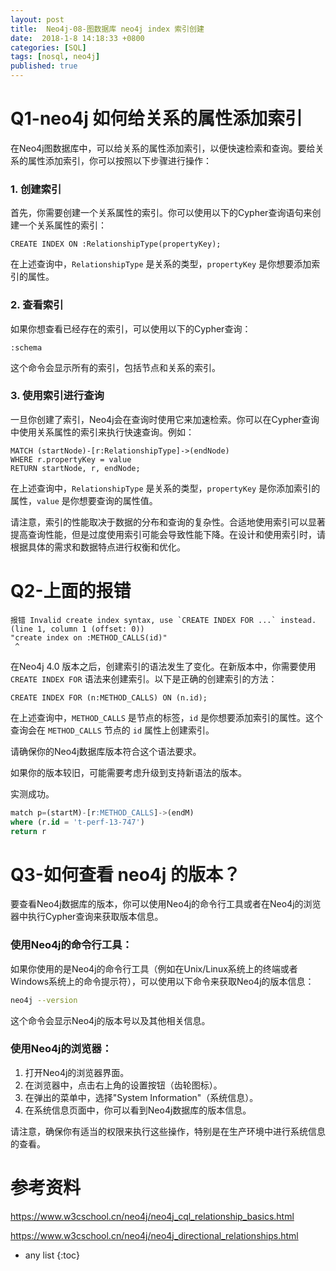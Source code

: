 ```yaml
---
layout: post
title:  Neo4j-08-图数据库 neo4j index 索引创建
date:  2018-1-8 14:18:33 +0800
categories: [SQL]
tags: [nosql, neo4j]
published: true
---
```


# Q1-neo4j 如何给关系的属性添加索引

在Neo4j图数据库中，可以给关系的属性添加索引，以便快速检索和查询。要给关系的属性添加索引，你可以按照以下步骤进行操作：

### 1. 创建索引
首先，你需要创建一个关系属性的索引。你可以使用以下的Cypher查询语句来创建一个关系属性的索引：

```cypher
CREATE INDEX ON :RelationshipType(propertyKey);
```

在上述查询中，`RelationshipType` 是关系的类型，`propertyKey` 是你想要添加索引的属性。

### 2. 查看索引
如果你想查看已经存在的索引，可以使用以下的Cypher查询：

```cypher
:schema
```

这个命令会显示所有的索引，包括节点和关系的索引。

### 3. 使用索引进行查询
一旦你创建了索引，Neo4j会在查询时使用它来加速检索。你可以在Cypher查询中使用关系属性的索引来执行快速查询。例如：

```cypher
MATCH (startNode)-[r:RelationshipType]->(endNode)
WHERE r.propertyKey = value
RETURN startNode, r, endNode;
```

在上述查询中，`RelationshipType` 是关系的类型，`propertyKey` 是你添加索引的属性，`value` 是你想要查询的属性值。

请注意，索引的性能取决于数据的分布和查询的复杂性。合适地使用索引可以显著提高查询性能，但是过度使用索引可能会导致性能下降。在设计和使用索引时，请根据具体的需求和数据特点进行权衡和优化。

# Q2-上面的报错

```
报错 Invalid create index syntax, use `CREATE INDEX FOR ...` instead. (line 1, column 1 (offset: 0))
"create index on :METHOD_CALLS(id)"
 ^
```

在Neo4j 4.0 版本之后，创建索引的语法发生了变化。在新版本中，你需要使用 `CREATE INDEX FOR` 语法来创建索引。以下是正确的创建索引的方法：

```cypher
CREATE INDEX FOR (n:METHOD_CALLS) ON (n.id);
```

在上述查询中，`METHOD_CALLS` 是节点的标签，`id` 是你想要添加索引的属性。这个查询会在 `METHOD_CALLS` 节点的 `id` 属性上创建索引。

请确保你的Neo4j数据库版本符合这个语法要求。

如果你的版本较旧，可能需要考虑升级到支持新语法的版本。

实测成功。

```sql
match p=(startM)-[r:METHOD_CALLS]->(endM) 
where (r.id = 't-perf-13-747') 
return r
```

# Q3-如何查看 neo4j 的版本？

要查看Neo4j数据库的版本，你可以使用Neo4j的命令行工具或者在Neo4j的浏览器中执行Cypher查询来获取版本信息。

### 使用Neo4j的命令行工具：

如果你使用的是Neo4j的命令行工具（例如在Unix/Linux系统上的终端或者Windows系统上的命令提示符），可以使用以下命令来获取Neo4j的版本信息：

```bash
neo4j --version
```

这个命令会显示Neo4j的版本号以及其他相关信息。

### 使用Neo4j的浏览器：

1. 打开Neo4j的浏览器界面。
2. 在浏览器中，点击右上角的设置按钮（齿轮图标）。
3. 在弹出的菜单中，选择"System Information"（系统信息）。
4. 在系统信息页面中，你可以看到Neo4j数据库的版本信息。

请注意，确保你有适当的权限来执行这些操作，特别是在生产环境中进行系统信息的查看。

# 参考资料

https://www.w3cschool.cn/neo4j/neo4j_cql_relationship_basics.html

https://www.w3cschool.cn/neo4j/neo4j_directional_relationships.html

* any list
{:toc}

